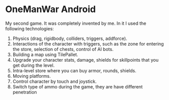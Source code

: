 # OneManWar Android
My second game. It was completely invented by me.
In it I used the following technologies:
  1. Physics (drag, rigidbody, colliders, triggers, addforce).
  2. Interactions of the character with triggers, such as the zone for entering the store, selection of chests, control of AI bots.
  3. Building a map using TilePallet.
  4. Upgrade your character stats, damage, shields for skillpoints that you get during the level.
  5. Intra-level store where you can buy armor, rounds, shields.
  6. Moving platforms.
  7. Control character by touch and joystick.
  8. Switch type of ammo during the game, they are have different penetration
